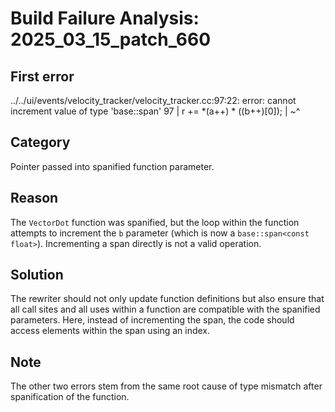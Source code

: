 # Build Failure Analysis: 2025_03_15_patch_660

## First error

../../ui/events/velocity_tracker/velocity_tracker.cc:97:22: error: cannot increment value of type 'base::span<const float>'
   97 |     r += *(a++) * ((b++)[0]);
      |                     ~^

## Category
Pointer passed into spanified function parameter.

## Reason
The `VectorDot` function was spanified, but the loop within the function attempts to increment the `b` parameter (which is now a `base::span<const float>`). Incrementing a span directly is not a valid operation.

## Solution
The rewriter should not only update function definitions but also ensure that all call sites and all uses within a function are compatible with the spanified parameters. Here, instead of incrementing the span, the code should access elements within the span using an index.

## Note
The other two errors stem from the same root cause of type mismatch after spanification of the function.